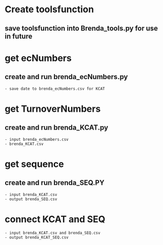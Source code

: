 # Create toolsfunction
## save toolsfunction into Brenda_tools.py for use in future


# get ecNumbers 
## create and run brenda_ecNumbers.py
    - save date to brenda_ecNumbers.csv for KCAT
# get TurnoverNumbers
## create and run brenda_KCAT.py 
    - input brenda_ecNumbers.csv
    - brenda_KCAT.csv

# get sequence
## create and run brenda_SEQ.PY 
    - input brenda_KCAT.csv
    - output brenda_SEQ.csv
# connect KCAT and SEQ
    - input brenda_KCAT.csv and brenda_SEQ.csv
    - output brenda_KCAT_SEQ.csv